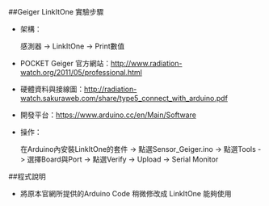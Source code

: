 ##Geiger LinkItOne 實驗步驟

* 架構：

	感測器 -> LinkItOne -> Print數值

* POCKET Geiger 官方網站：http://www.radiation-watch.org/2011/05/professional.html

* 硬體資料與接線圖：http://radiation-watch.sakuraweb.com/share/type5_connect_with_arduino.pdf

* 開發平台：https://www.arduino.cc/en/Main/Software

* 操作：

	在Arduino內安裝LinkItOne的套件 -> 點選Sensor_Geiger.ino -> 點選Tools
	-> 選擇Board與Port -> 點選Verify -> Upload -> Serial Monitor


##程式說明

* 將原本官網所提供的Arduino Code 稍微修改成 LinkItOne 能夠使用